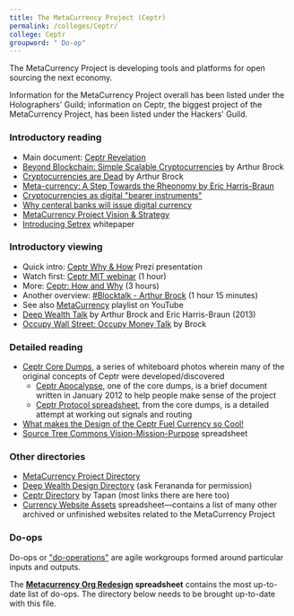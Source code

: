 ```yaml
---
title: The MetaCurrency Project (Ceptr)
permalink: /colleges/Ceptr/
college: Ceptr
groupword: " Do-op"
---
```

The MetaCurrency Project is developing tools and platforms for open sourcing the next economy.

Information for the MetaCurrency Project overall has been listed under the Holographers' Guild; information on Ceptr, the biggest project of the MetaCurrency Project, has been listed under the Hackers' Guild.

### Introductory reading
* Main document: [Ceptr Revelation](https://docs.google.com/document/d/1Line362Wm0zMOZcEZMqPYfHqNS4XIVyVsP7SS_4jE2o/edit#heading=h.ee3qi5eixr98)
* [Beyond Blockchain: Simple Scalable Cryptocurrencies](https://medium.com/metacurrency-project/beyond-blockchain-simple-scalable-cryptocurrencies-1eb7aebac6ae#.q7tqxi61o) by Arthur Brock
* [Cryptocurrencies are Dead](https://medium.com/metacurrency-project/cryptocurrencies-are-dead-d4223154d783#.gj915zibo) by Arthur Brock
* [Meta-currency: A Step Towards the Rheonomy by Eric Harris-Braun](https://blogs.harvard.edu/lawlab/2009/07/01/meta-currency-a-step-towards-the-rheonomy-by-eric-harris-braun/)
* [Cryptocurrencies as digital "bearer instruments"](https://medium.com/@artbrock/cryptocurrencies-as-digital-bearer-instruments-fa6ec01ee4fc#.lvygt25fl)
* [Why centeral banks will issue digital currency](https://medium.com/chain-inc/why-central-banks-will-issue-digital-currency-5fd9c1d3d8a2#.4yvu0cbwb)
* [MetaCurrency Project Vision & Strategy](http://metacurrency.org/portfolio-item/metacurrency-project-vision-strategy/)
* [Introducing Setrex](https://www.codeproject.com/articles/894188/introducing-semtrex) whitepaper

### Introductory viewing
* Quick intro: [Ceptr Why & How](https://prezi.com/raptqxuputwp/ceptr-tech-overview/) Prezi presentation
* Watch first: [Ceptr MIT webinar](http://ceptr.org/2015/09/24/mitkit-ceptr-webinar/) (1 hour)
* More: [Ceptr: How and Why](https://www.youtube.com/watch?v=Y9ZhswdOm14) (3 hours)
* Another overview: [#Blocktalk - Arthur Brock](https://www.youtube.com/watch?v=2ppk_mJxckg&app=desktop) (1 hour 15 minutes)
* See also [MetaCurrency](https://www.youtube.com/playlist?list=PLF35F5FA98C7DBB65) playlist on YouTube
* [Deep Wealth Talk](https://vimeo.com/66000237) by Arthur Brock and Eric Harris-Braun (2013)
* [Occupy Wall Street: Occupy Money Talk](http://metacurrency.org/portfolio-item/occupy-wall-street-occupy-money-talk/) by 
Brock

### Detailed reading
* [Ceptr Core Dumps](http://ceptr.wagn.org/Our_Core_Dumps), a series of whiteboard photos wherein many of the original concepts of Ceptr were developed/discovered
    * [Ceptr Apocalypse](https://docs.google.com/document/d/1b2sS4eYR5ShVtcVmPdOMUlVIp26fwSqkZBoepzMdzrU/edit), one of the core dumps, is a brief document written in January 2012 to help people make sense of the project
    * [Ceptr Protocol spreadsheet](https://docs.google.com/spreadsheet/ccc?key=0AhkYjq_pxsGadFRrOGRLOHJ1XzBTZkRDUUJCYndFYnc#gid=0), from the core dumps, is a detailed attempt at working out signals and routing
* [What makes the Design of the Ceptr Fuel Currency so Cool!](https://docs.google.com/document/d/1zchqaIR1QPOFUVBXd4ryamwyrNVRE0VztC62pOho6Rw/edit?usp=sharing)
* [Source Tree Commons Vision-Mission-Purpose](https://docs.google.com/spreadsheets/d/1tXzW1AudRPByzkRTIjBkSyVvSiyqKa-_OvB8n0ZaAIM/edit?usp=sharing) spreadsheet

### Other directories
* [MetaCurrency Project Directory](https://www.diigo.com/outliner/akj0wb/MC-website?key=o5scr4dt8q)
* [Deep Wealth Design Directory](https://www.diigo.com/o/akjcbn/DWD%20workshop) (ask Ferananda for permission)
* [Ceptr Directory](https://sites.google.com/a/cornell.edu/ceptr/orientation) by Tapan (most links there are here too)
* [Currency Website Assets](https://docs.google.com/spreadsheets/d/1tCIAykiIdiJ3bAOC4TRNfBFrGrVctfzWm5CGzfNC_ac/edit) spreadsheet—contains a list of many other archived or unfinished websites related to the MetaCurrency Project

### Do-ops
Do-ops or ["do-operations"](https://www.youtube.com/watch?v=SBgQezOF8kY&index=7&list=PL2t8WTXg8nxNHwndQbud_g5RjTGRSiP73) are agile workgroups formed around particular inputs and outputs.

The **[Metacurrency Org Redesign](https://docs.google.com/spreadsheets/d/1Z03Dqbkq91oFlpsNFAGoIGwehq44jcXY1MgHelu_kjE/edit#gid=0) spreadsheet** contains the most up-to-date list of do-ops. The directory below needs to be brought up-to-date with this file.
